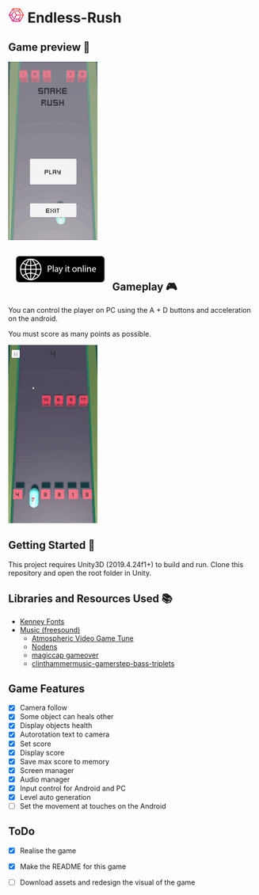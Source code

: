 # [![Game Logo](GitHub/logo/transparent-cube-icon-32.PNG)](https://github.com/Matvei-Fadeev/Endless-Rush) Endless-Rush

## Game preview :movie_camera:
![Game Preview](GitHub/gifs/preview.gif)

[<img alt='Play it online' align="left" src='GitHub/badges/play-online-badge.png' width="180px" style="padding:15px"/><br /><br />](https://simmer.io/@Krecker/snake-rush "Play it online")

## Gameplay :video_game:
You can control the player on PC using the A + D buttons and acceleration on the android.

You must score as many points as possible.

![Game Preview](GitHub/gifs/gameplay.gif)

## Getting Started :traffic_light:
This project requires Unity3D (2019.4.24f1+) to build and run. Clone this repository and open the root folder in Unity.

## Libraries and Resources Used :books:

* [Kenney Fonts](https://www.kenney.nl/assets/kenney-fonts)
* [Music (freesound)](https://freesound.org/)
  * [Atmospheric Video Game Tune](https://freesound.org/people/SRJA_Gaming/sounds/545392/)
  * [Nodens](https://freesound.org/people/axtoncrolley/sounds/172707/)
  * [magiccap gameover](https://freesound.org/people/vanceparley/sounds/412082/)
  * [clinthammermusic-gamerstep-bass-triplets](https://freesound.org/people/Clinthammer/sounds/179511/)

## Game Features
- [X] Camera follow
- [X] Some object can heals other
- [X] Display objects health
- [X] Autorotation text to camera
- [X] Set score
- [X] Display score
- [X] Save max score to memory
- [X] Screen manager
- [X] Audio manager
- [X] Input control for Android and PC
- [X] Level auto generation
- [ ] Set the movement at touches on the Android

## ToDo
- [X] Realise the game
- [X] Make the README for this game

- [ ] Download assets and redesign the visual of the game
